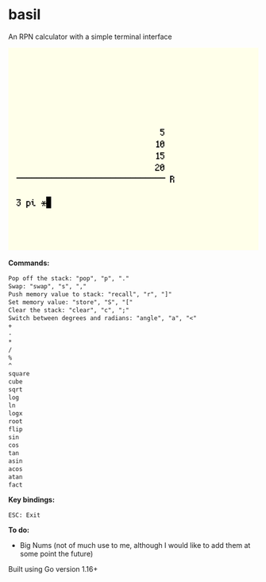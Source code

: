 # basil

An RPN calculator with a simple terminal interface

![Basil](images/9.png)

**Commands:**

```
Pop off the stack: "pop", "p", "."
Swap: "swap", "s", ","
Push memory value to stack: "recall", "r", "]"
Set memory value: "store", "S", "["
Clear the stack: "clear", "c", ";" 
Switch between degrees and radians: "angle", "a", "<"
+
-
*
/
%
^
square
cube
sqrt
log
ln
logx
root
flip
sin
cos
tan
asin
acos
atan
fact
```

**Key bindings:**

```
ESC: Exit
```

**To do:**

* Big Nums (not of much use to me, although I would like to add them at some point the future)

Built using Go version 1.16+

